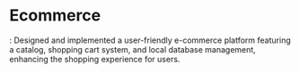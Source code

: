 # Ecommerce
: Designed and implemented a user-friendly e-commerce platform featuring a catalog, shopping cart system, and local database management, enhancing the shopping experience for users.
